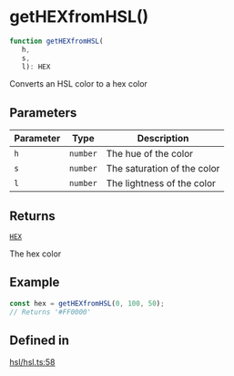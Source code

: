 # getHEXfromHSL()

```ts
function getHEXfromHSL(
   h, 
   s, 
   l): HEX
```

Converts an HSL color to a hex color

## Parameters

| Parameter | Type | Description |
| ------ | ------ | ------ |
| `h` | `number` | The hue of the color |
| `s` | `number` | The saturation of the color |
| `l` | `number` | The lightness of the color |

## Returns

[`HEX`](../type-aliases/HEX.md)

The hex color

## Example

```ts
const hex = getHEXfromHSL(0, 100, 50);
// Returns '#FF0000'
```

## Defined in

[hsl/hsl.ts:58](https://github.com/Sillybit-io/colorhacks/blob/fb76eb3f8201e2f6e24d5eb200be883dc1c98169/src/features/hsl/hsl.ts#L58)
